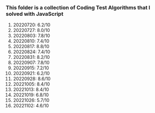 ### This folder is a collection of Coding Test Algorithms that I solved with JavaScript

1. 20220720: 6.2/10
2. 20220727: 8.0/10
3. 20220803: 7.8/10
4. 20220810: 7.4/10
5. 20220817: 8.8/10
6. 20220824: 7.4/10
7. 20220831: 8.2/10
8. 20220907: 7.8/10
9. 20220915: 7.2/10
10. 20220921: 6.2/10
11. 20220928: 8.6/10
12. 20221005: 8.4/10
13. 20221013: 8.4/10
14. 20221019: 6.8/10
15. 20221026: 5.7/10
16. 20221102: 4.6/10